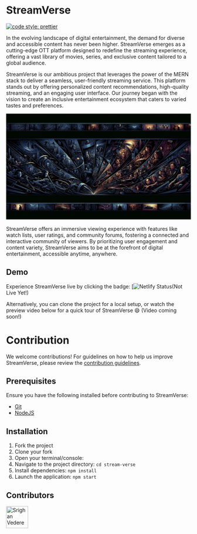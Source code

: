 # StreamVerse

[![code style: prettier](https://img.shields.io/badge/code_style-prettier-ff69b4.svg?style=flat-square)](https://github.com/prettier/prettier)

In the evolving landscape of digital entertainment, the demand for diverse and accessible content has never been higher. StreamVerse emerges as a cutting-edge OTT platform designed to redefine the streaming experience, offering a vast library of movies, series, and exclusive content tailored to a global audience.

StreamVerse is our ambitious project that leverages the power of the MERN stack to deliver a seamless, user-friendly streaming service. This platform stands out by offering personalized content recommendations, high-quality streaming, and an engaging user interface. Our journey began with the vision to create an inclusive entertainment ecosystem that caters to varied tastes and preferences.

![Thumbnail](https://github.com/srighankittu/stream-verse-ott/blob/main/public/assets/banner%20.webp)

StreamVerse offers an immersive viewing experience with features like watch lists, user ratings, and community forums, fostering a connected and interactive community of viewers. By prioritizing user engagement and content variety, StreamVerse aims to be at the forefront of digital entertainment, accessible anytime, anywhere.

## Demo

Experience StreamVerse live by clicking the badge: [![Netlify Status]()(Not Live Yet!)

Alternatively, you can clone the project for a local setup, or watch the preview video below for a quick tour of StreamVerse :smile: (Video coming soon!)

# Contribution

We welcome contributions! For guidelines on how to help us improve StreamVerse, please review the [contribution guidelines](https://github.com/srighankittu/StreamVerse/blob/main/CONTRIBUTION.md).

## Prerequisites

Ensure you have the following installed before contributing to StreamVerse:

- [Git](https://git-scm.com/downloads)
- [NodeJS](https://nodejs.org/en/download/)

## Installation

1. Fork the project
2. Clone your fork
3. Open your terminal/console:
4. Navigate to the project directory: `cd stream-verse`
5. Install dependencies: `npm install`
6. Launch the application: `npm start`

## Contributors

[//]: contributor-faces

<a href="https://github.com/srighankittu"><img src="https://avatars.githubusercontent.com/u/107845663?v=4" title="Srighan Vedere" width="60" height="60"></a>

[//]: contributor-faces

